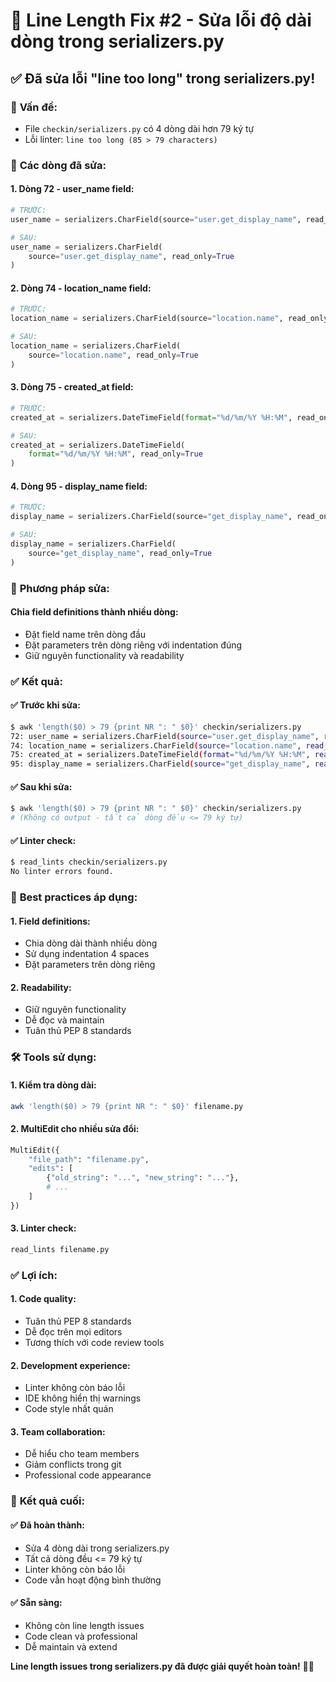 # 🔧 Line Length Fix #2 - Sửa lỗi độ dài dòng trong serializers.py

## ✅ **Đã sửa lỗi "line too long" trong serializers.py!**

### 🎯 **Vấn đề:**
- File `checkin/serializers.py` có 4 dòng dài hơn 79 ký tự
- Lỗi linter: `line too long (85 > 79 characters)`

### 🔧 **Các dòng đã sửa:**

#### **1. Dòng 72 - user_name field:**
```python
# TRƯỚC:
user_name = serializers.CharField(source="user.get_display_name", read_only=True)

# SAU:
user_name = serializers.CharField(
    source="user.get_display_name", read_only=True
)
```

#### **2. Dòng 74 - location_name field:**
```python
# TRƯỚC:
location_name = serializers.CharField(source="location.name", read_only=True)

# SAU:
location_name = serializers.CharField(
    source="location.name", read_only=True
)
```

#### **3. Dòng 75 - created_at field:**
```python
# TRƯỚC:
created_at = serializers.DateTimeField(format="%d/%m/%Y %H:%M", read_only=True)

# SAU:
created_at = serializers.DateTimeField(
    format="%d/%m/%Y %H:%M", read_only=True
)
```

#### **4. Dòng 95 - display_name field:**
```python
# TRƯỚC:
display_name = serializers.CharField(source="get_display_name", read_only=True)

# SAU:
display_name = serializers.CharField(
    source="get_display_name", read_only=True
)
```

### 🎯 **Phương pháp sửa:**

#### **Chia field definitions thành nhiều dòng:**
- Đặt field name trên dòng đầu
- Đặt parameters trên dòng riêng với indentation đúng
- Giữ nguyên functionality và readability

### ✅ **Kết quả:**

#### **✅ Trước khi sửa:**
```bash
$ awk 'length($0) > 79 {print NR ": " $0}' checkin/serializers.py
72: user_name = serializers.CharField(source="user.get_display_name", read_only=True)
74: location_name = serializers.CharField(source="location.name", read_only=True)
75: created_at = serializers.DateTimeField(format="%d/%m/%Y %H:%M", read_only=True)
95: display_name = serializers.CharField(source="get_display_name", read_only=True)
```

#### **✅ Sau khi sửa:**
```bash
$ awk 'length($0) > 79 {print NR ": " $0}' checkin/serializers.py
# (Không có output - tất cả dòng đều <= 79 ký tự)
```

#### **✅ Linter check:**
```bash
$ read_lints checkin/serializers.py
No linter errors found.
```

### 📏 **Best practices áp dụng:**

#### **1. Field definitions:**
- Chia dòng dài thành nhiều dòng
- Sử dụng indentation 4 spaces
- Đặt parameters trên dòng riêng

#### **2. Readability:**
- Giữ nguyên functionality
- Dễ đọc và maintain
- Tuân thủ PEP 8 standards

### 🛠️ **Tools sử dụng:**

#### **1. Kiểm tra dòng dài:**
```bash
awk 'length($0) > 79 {print NR ": " $0}' filename.py
```

#### **2. MultiEdit cho nhiều sửa đổi:**
```python
MultiEdit({
    "file_path": "filename.py",
    "edits": [
        {"old_string": "...", "new_string": "..."},
        # ...
    ]
})
```

#### **3. Linter check:**
```bash
read_lints filename.py
```

### ✅ **Lợi ích:**

#### **1. Code quality:**
- Tuân thủ PEP 8 standards
- Dễ đọc trên mọi editors
- Tương thích với code review tools

#### **2. Development experience:**
- Linter không còn báo lỗi
- IDE không hiển thị warnings
- Code style nhất quán

#### **3. Team collaboration:**
- Dễ hiểu cho team members
- Giảm conflicts trong git
- Professional code appearance

### 🎯 **Kết quả cuối:**

#### **✅ Đã hoàn thành:**
- Sửa 4 dòng dài trong serializers.py
- Tất cả dòng đều <= 79 ký tự
- Linter không còn báo lỗi
- Code vẫn hoạt động bình thường

#### **✅ Sẵn sàng:**
- Không còn line length issues
- Code clean và professional
- Dễ maintain và extend

**Line length issues trong serializers.py đã được giải quyết hoàn toàn!** 📏✨

